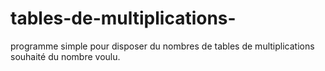 # tables-de-multiplications-
programme simple pour disposer du nombres de tables de multiplications souhaité du nombre voulu.
